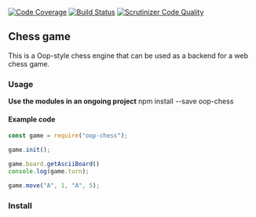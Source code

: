 [![Code Coverage](https://scrutinizer-ci.com/g/Barelydead/oop-chess/badges/coverage.png?b=master)](https://scrutinizer-ci.com/g/Barelydead/oop-chess/?branch=master)
[![Build Status](https://scrutinizer-ci.com/g/Barelydead/oop-chess/badges/build.png?b=master)](https://scrutinizer-ci.com/g/Barelydead/oop-chess/build-status/master)
[![Scrutinizer Code Quality](https://scrutinizer-ci.com/g/Barelydead/oop-chess/badges/quality-score.png?b=master)](https://scrutinizer-ci.com/g/Barelydead/oop-chess/?branch=master)


Chess game
----------------

This is a Oop-style chess engine that can be used as a backend for a web chess game.

### Usage

**Use the modules in an ongoing project**
npm install --save oop-chess

#### Example code
```javascript
const game = require("oop-chess");

game.init();

game.board.getAsciiBoard()
console.log(game.turn);

game.move("A", 1, "A", 5);

```


### Install
